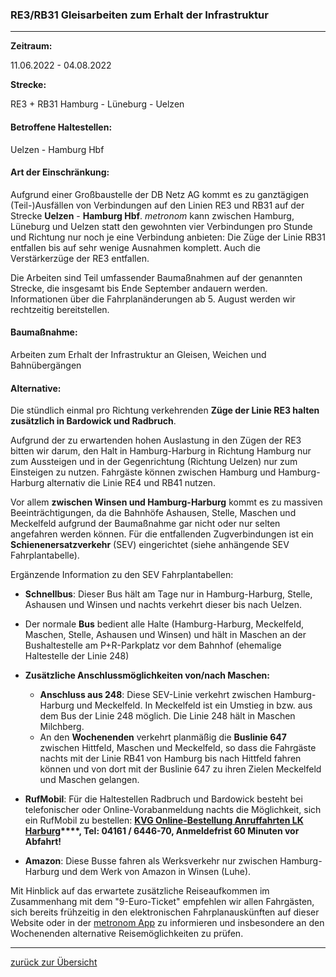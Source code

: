 ### RE3/RB31 Gleisarbeiten zum Erhalt der Infrastruktur ###

---

**Zeitraum:**

 11.06.2022 - 04.08.2022

**Strecke:**

 RE3 + RB31 Hamburg - Lüneburg - Uelzen

#### Betroffene Haltestellen: ####

Uelzen - Hamburg Hbf

#### Art der Einschränkung: ####

Aufgrund einer Großbaustelle der DB Netz AG kommt es zu ganztägigen (Teil-)Ausfällen von Verbindungen auf den Linien RE3 und RB31 auf der Strecke **Uelzen** - **Hamburg Hbf**. *metronom* kann zwischen Hamburg, Lüneburg und Uelzen statt den gewohnten vier Verbindungen pro Stunde und Richtung nur noch je eine Verbindung anbieten: Die Züge der Linie RB31 entfallen bis auf sehr wenige Ausnahmen komplett. Auch die Verstärkerzüge der RE3 entfallen.

Die Arbeiten sind Teil umfassender Baumaßnahmen auf der genannten Strecke, die insgesamt bis Ende September andauern werden. Informationen über die Fahrplanänderungen ab 5. August werden wir rechtzeitig bereitstellen.

#### Baumaßnahme: ####

Arbeiten zum Erhalt der Infrastruktur an Gleisen, Weichen und Bahnübergängen

#### Alternative: ####

Die stündlich einmal pro Richtung verkehrenden **Züge der Linie RE3 halten zusätzlich in Bardowick und Radbruch**.

Aufgrund der zu erwartenden hohen Auslastung in den Zügen der RE3 bitten wir darum, den Halt in Hamburg-Harburg in Richtung Hamburg nur zum Aussteigen und in der Gegenrichtung (Richtung Uelzen) nur zum Einsteigen zu nutzen. Fahrgäste können zwischen Hamburg und Hamburg-Harburg alternativ die Linie RE4 und RB41 nutzen.

Vor allem **zwischen Winsen und Hamburg-Harburg** kommt es zu massiven Beeinträchtigungen, da die Bahnhöfe Ashausen, Stelle, Maschen und Meckelfeld aufgrund der Baumaßnahme gar nicht oder nur selten angefahren werden können. Für die entfallenden Zugverbindungen ist ein **Schienenersatzverkehr** (SEV) eingerichtet (siehe anhängende SEV Fahrplantabelle).

Ergänzende Information zu den SEV Fahrplantabellen:

* **Schnellbus**: Dieser Bus hält am Tage nur in Hamburg-Harburg, Stelle, Ashausen und Winsen und nachts verkehrt dieser bis nach Uelzen.
* Der normale **Bus** bedient alle Halte (Hamburg-Harburg, Meckelfeld, Maschen, Stelle, Ashausen und Winsen) und hält in Maschen an der Bushaltestelle am P+R-Parkplatz vor dem Bahnhof (ehemalige Haltestelle der Linie 248)

* **Zusätzliche Anschlussmöglichkeiten von/nach Maschen:**
  * **Anschluss aus 248**: Diese SEV-Linie verkehrt zwischen Hamburg-Harburg und Meckelfeld. In Meckelfeld ist ein Umstieg in bzw. aus dem Bus der Linie 248 möglich. Die Linie 248 hält in Maschen Milchberg.
  * An den **Wochenenden** verkehrt planmäßig die **Buslinie 647** zwischen Hittfeld, Maschen und Meckelfeld, so dass die Fahrgäste nachts mit der Linie RB41 von Hamburg bis nach Hittfeld fahren können und von dort mit der Buslinie 647 zu ihren Zielen Meckelfeld und Maschen gelangen.

* **RufMobil**: Für die Haltestellen Radbruch und Bardowick besteht bei telefonischer oder Online-Vorabanmeldung nachts die Möglichkeit, sich ein RufMobil zu bestellen: **[KVG Online-Bestellung Anruffahrten LK Harburg](https://www.kvg-bus.de/fahrplaene/landkreis-harburg/bedarfsorientierter-verkehr/online-bestellung-anruffahrten-lk-harburg/)****, Tel: 04161 / 6446-70, Anmeldefrist 60 Minuten vor Abfahrt!**
* **Amazon**: Diese Busse fahren als Werksverkehr nur zwischen Hamburg-Harburg und dem Werk von Amazon in Winsen (Luhe).

Mit Hinblick auf das erwartete zusätzliche Reiseaufkommen im Zusammenhang mit dem "9-Euro-Ticket" empfehlen wir allen Fahrgästen, sich bereits frühzeitig in den elektronischen Fahrplanauskünften auf dieser Website oder in der [metronom App](https://www.der-metronom.de/fahrplan/mein-metronom-app/) zu informieren und insbesondere an den Wochenenden alternative Reisemöglichkeiten zu prüfen.

---
[zurück zur Übersicht](https://www.der-metronom.de/fahrplan/baustellen-uebersicht/#route-1375)
